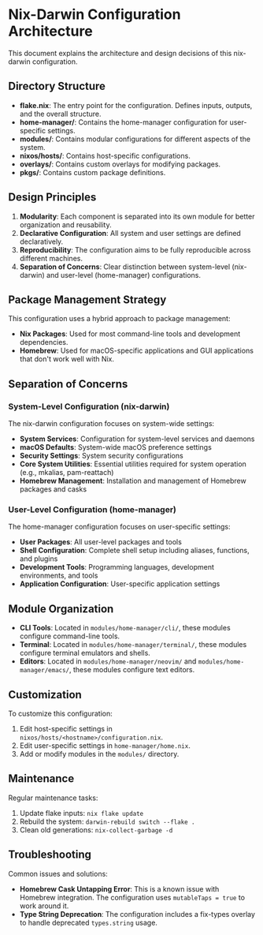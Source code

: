 # Nix-Darwin Configuration Architecture

This document explains the architecture and design decisions of this nix-darwin configuration.

## Directory Structure

- **flake.nix**: The entry point for the configuration. Defines inputs, outputs, and the overall structure.
- **home-manager/**: Contains the home-manager configuration for user-specific settings.
- **modules/**: Contains modular configurations for different aspects of the system.
- **nixos/hosts/**: Contains host-specific configurations.
- **overlays/**: Contains custom overlays for modifying packages.
- **pkgs/**: Contains custom package definitions.

## Design Principles

1. **Modularity**: Each component is separated into its own module for better organization and reusability.
2. **Declarative Configuration**: All system and user settings are defined declaratively.
3. **Reproducibility**: The configuration aims to be fully reproducible across different machines.
4. **Separation of Concerns**: Clear distinction between system-level (nix-darwin) and user-level (home-manager) configurations.

## Package Management Strategy

This configuration uses a hybrid approach to package management:

- **Nix Packages**: Used for most command-line tools and development dependencies.
- **Homebrew**: Used for macOS-specific applications and GUI applications that don't work well with Nix.

## Separation of Concerns

### System-Level Configuration (nix-darwin)

The nix-darwin configuration focuses on system-wide settings:

- **System Services**: Configuration for system-level services and daemons
- **macOS Defaults**: System-wide macOS preference settings
- **Security Settings**: System security configurations
- **Core System Utilities**: Essential utilities required for system operation (e.g., mkalias, pam-reattach)
- **Homebrew Management**: Installation and management of Homebrew packages and casks

### User-Level Configuration (home-manager)

The home-manager configuration focuses on user-specific settings:

- **User Packages**: All user-level packages and tools
- **Shell Configuration**: Complete shell setup including aliases, functions, and plugins
- **Development Tools**: Programming languages, development environments, and tools
- **Application Configuration**: User-specific application settings

## Module Organization

- **CLI Tools**: Located in `modules/home-manager/cli/`, these modules configure command-line tools.
- **Terminal**: Located in `modules/home-manager/terminal/`, these modules configure terminal emulators and shells.
- **Editors**: Located in `modules/home-manager/neovim/` and `modules/home-manager/emacs/`, these modules configure text editors.

## Customization

To customize this configuration:

1. Edit host-specific settings in `nixos/hosts/<hostname>/configuration.nix`.
2. Edit user-specific settings in `home-manager/home.nix`.
3. Add or modify modules in the `modules/` directory.

## Maintenance

Regular maintenance tasks:

1. Update flake inputs: `nix flake update`
2. Rebuild the system: `darwin-rebuild switch --flake .`
3. Clean old generations: `nix-collect-garbage -d`

## Troubleshooting

Common issues and solutions:

- **Homebrew Cask Untapping Error**: This is a known issue with Homebrew integration. The configuration uses `mutableTaps = true` to work around it.
- **Type String Deprecation**: The configuration includes a fix-types overlay to handle deprecated `types.string` usage.

